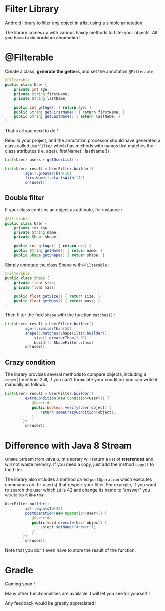 # Filter Library

Android library to filter any object in a list using a simple annotation.

The library comes up with various handy methods to filter your objects. All you have to do is add an annotation !

# @Filterable

Create a class, **generate the getters**, and set the annotation `@Filterable`.

```Java
@Filterable
public class User {
    private int age;
    private String firstName;
    private String lastName;

    public int getAge() { return age; }
    public String getFirstName() { return firstName; }
    public String getLastName() { return lastName; }
}
```

That's all you need to do !

Rebuild your project, and the annotation processor should have generated a class called `UserFilter` which has methods with names that matches the class attributes (i.e. age(), firstName(), lastName()) :

```Java
List<User> users = getUserList();

List<User> result = UserFilter.builder()
        .age().greaterThan(10)
        .firstName().startsWith("A")
        .on(users);
```

## Double filter

If your class contains an object as attribute, for instance :

```Java
@Filterable
public class User {
    private int age;
    private String name;
    private Shape shape;

    public int getAge() { return age; }
    public String getName() { return name; }
    public Shape getShape() { return shape; }
```

Simply annotate the class Shape with `@Filterable` :

```Java
@Filterable
public class Shape {
    private float size;
    private float mass;

    public float getSize() { return size; }
    public float getMass() { return mass; }
}
```

Then filter the field `shape` with the function `matches()` :

```Java
List<User> result = UserFilter.builder()
        .age().smallerThan(50)
        .shape().matches(ShapeFilter.builder()
            .size().greaterThan(1.80)
            .build(), ShapeFilter.class)
        .on(users);
```

## Crazy condition

The library provides several methods to compare objects, including a `regex()` method. Still, if you can't formulate your condition, you can write it manually as follows :

```Java
List<User> result = UserFilter.builder()
        .extraCondition(new Condition<User>() {
            @Override
            public boolean verify(User object) {
                return someCrazyCondition(object);
            }
        })
        .on(users);
```

 # Difference with Java 8 Stream
 
Unlike Stream from Java 8, this library will return a list of **references** and will not waste memory. If you need a copy, just add the method `copy()` to the filter.
 
The library also includes a method called `postOperation` which executes commands on the user(s) that respect your filter. For example, if you want to search the user which `id` is 42 and change its name to "answer" you would do it like this :

```Java
UserFilter.builder()
        .id().equalsTo(42)
        .postOperation(new Operation<User>() {
            @Override
            public void execute(User object) {
                object.setName("Answer");
            }
        })
        .on(users);
 ```
 Note that you don't even have to store the result of the function.
 
 # Gradle

Coming soon !
 
 Many other functionnalities are available. I will let you see for yourself !
 
 Any feedback would be greatly appreciated !

